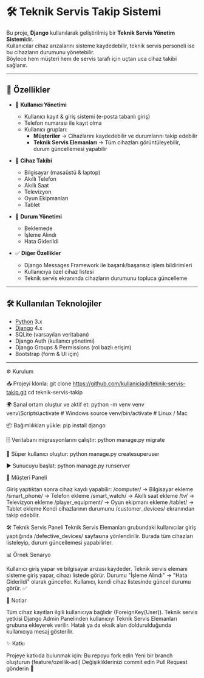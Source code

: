 # 🛠️ Teknik Servis Takip Sistemi

Bu proje, **Django** kullanılarak geliştirilmiş bir **Teknik Servis Yönetim Sistemi**dir.  
Kullanıcılar cihaz arızalarını sisteme kaydedebilir, teknik servis personeli ise bu cihazların durumunu yönetebilir.  
Böylece hem müşteri hem de servis tarafı için uçtan uca cihaz takibi sağlanır.  

---

## 🚀 Özellikler

- 🔐 **Kullanıcı Yönetimi**
  - Kullanıcı kayıt & giriş sistemi (e-posta tabanlı giriş)
  - Telefon numarası ile kayıt olma
  - Kullanıcı grupları:  
    - **Müşteriler** → Cihazlarını kaydedebilir ve durumlarını takip edebilir  
    - **Teknik Servis Elemanları** → Tüm cihazları görüntüleyebilir, durum güncellemesi yapabilir  

- 📱 **Cihaz Takibi**
  - Bilgisayar (masaüstü & laptop)
  - Akıllı Telefon
  - Akıllı Saat
  - Televizyon
  - Oyun Ekipmanları
  - Tablet

- 🔄 **Durum Yönetimi**
  - Beklemede
  - İşleme Alındı
  - Hata Giderildi

- ✅ **Diğer Özellikler**
  - Django Messages Framework ile başarılı/başarısız işlem bildirimleri
  - Kullanıcıya özel cihaz listesi
  - Teknik servis ekranında cihazların durumunu topluca güncelleme  

---

## 🛠 Kullanılan Teknolojiler

- [Python](https://www.python.org/) 3.x  
- [Django](https://www.djangoproject.com/) 4.x  
- SQLite (varsayılan veritabanı)  
- Django Auth (kullanıcı yönetimi)  
- Django Groups & Permissions (rol bazlı erişim)  
- Bootstrap (form & UI için)  

---

⚙️ Kurulum

📥 Projeyi klonla:
git clone https://github.com/kullaniciadi/teknik-servis-takip.git
cd teknik-servis-takip

🌍 Sanal ortam oluştur ve aktif et:
python -m venv venv
venv\Scripts\activate   # Windows
source venv/bin/activate # Linux / Mac

📦 Bağımlılıkları yükle:
pip install django

🗄 Veritabanı migrasyonlarını çalıştır:
python manage.py migrate

👤 Süper kullanıcı oluştur:
python manage.py createsuperuser

▶️ Sunucuyu başlat:
python manage.py runserver

👤 Müşteri Paneli

Giriş yaptıktan sonra cihaz kaydı yapabilir:
/computer/ → Bilgisayar ekleme
/smart_phone/ → Telefon ekleme
/smart_watch/ → Akıllı saat ekleme
/tv/ → Televizyon ekleme
/player_equipment/ → Oyun ekipmanı ekleme
/tablet/ → Tablet ekleme
Kendi cihazlarının durumunu /customer_devices/ ekranından takip edebilir.

🛠 Teknik Servis Paneli
Teknik Servis Elemanları grubundaki kullanıcılar giriş yaptığında /defective_devices/ sayfasına yönlendirilir.
Burada tüm cihazları listeleyip, durum güncellemesi yapabilirler.

📊 Örnek Senaryo

Kullanıcı giriş yapar ve bilgisayar arızası kaydeder.
Teknik servis elemanı sisteme giriş yapar, cihazı listede görür.
Durumu "İşleme Alındı" → "Hata Giderildi" olarak günceller.
Kullanıcı, kendi cihaz listesinde güncel durumu görür. ✅

📌 Notlar

Tüm cihaz kayıtları ilgili kullanıcıya bağlıdır (ForeignKey(User)).
Teknik servis yetkisi Django Admin Panelinden kullanıcıyı Teknik Servis Elemanları grubuna ekleyerek verilir.
Hatalı ya da eksik alan doldurulduğunda kullanıcıya mesaj gösterilir.

✨ Katkı

Projeye katkıda bulunmak için:
Bu repoyu fork edin
Yeni bir branch oluşturun (feature/ozellik-adi)
Değişikliklerinizi commit edin
Pull Request gönderin 🚀